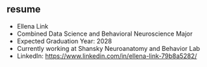 ## resume

- Ellena Link
- Combined Data Science and Behavioral Neuroscience Major
- Expected Graduation Year: 2028
- Currently working at Shansky Neuroanatomy and Behavior Lab
- LinkedIn: https://www.linkedin.com/in/ellena-link-79b8a5282/ 
